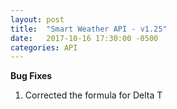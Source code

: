 ```yaml
---
layout: post
title:  "Smart Weather API - v1.25"
date:   2017-10-16 17:30:00 -0500
categories: API
---
```


**Bug Fixes**
1. Corrected the formula for Delta T
